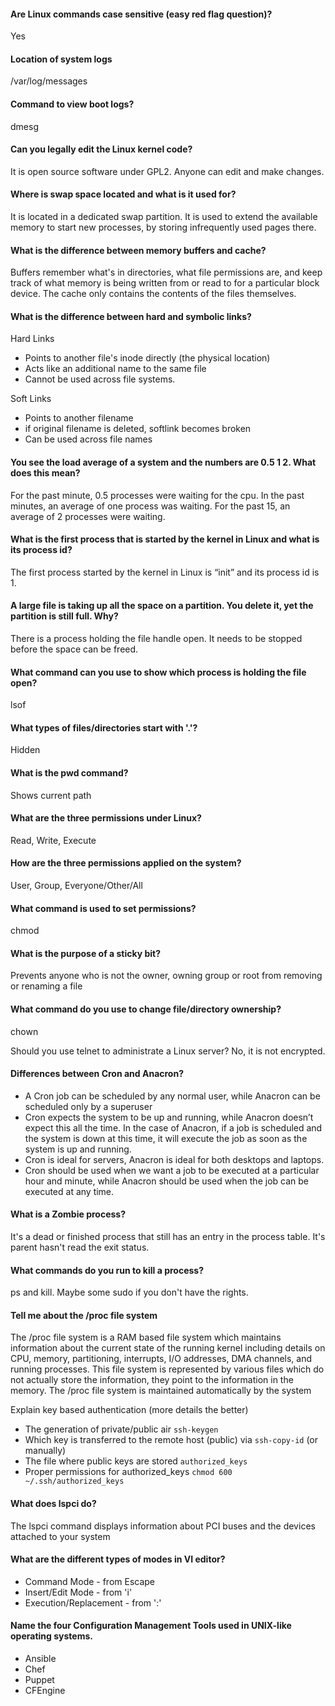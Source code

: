 #### Are Linux commands case sensitive (easy red flag question)?
Yes

#### Location of system logs
/var/log/messages

#### Command to view boot logs?
dmesg

#### Can you legally edit the Linux kernel code?
It is open source software under GPL2.  Anyone can edit and make changes.

#### Where is swap space located and what is it used for?
It is located in a dedicated swap partition.  It is used to extend the available memory to start new processes, by storing infrequently used pages there.

#### What is the difference between memory buffers and cache?
Buffers remember what's in directories, what file permissions are, and keep track of what memory is being written from or read to for a particular block device. The cache only contains the contents of the files themselves.

#### What is the difference between hard and symbolic links?
Hard Links
* Points to another file's inode directly (the physical location)
* Acts like an additional name to the same file
* Cannot be used across file systems.

Soft Links
- Points to another filename
- if original filename is deleted, softlink becomes broken
- Can be used across file names

#### You see the load average of a system and the numbers are 0.5 1 2.  What does this mean?
For the past minute, 0.5 processes were waiting for the cpu.  In the past minutes, an average of one process was waiting.  For the past 15, an average of 2 processes were waiting.

#### What is the first process that is started by the kernel in Linux and what is its process id?
The first process started by the kernel in Linux is “init” and its process id is 1.

#### A large file is taking up all the space on a partition.  You delete it, yet the partition is still full.  Why?
There is a process holding the file handle open.  It needs to be stopped before the space can be freed.

#### What command can you use to show which process is holding the file open?
lsof

#### What types of files/directories start with '.'?
Hidden

#### What is the pwd command?
Shows current path

#### What are the three permissions under Linux?
Read, Write, Execute

#### How are the three permissions applied on the system?
User, Group, Everyone/Other/All

#### What command is used to set permissions?
chmod

#### What is the purpose of a sticky bit?
Prevents anyone who is not the owner, owning group or root from removing or renaming a file

#### What command do you use to change file/directory ownership?
chown

Should you use telnet to administrate a Linux server?
No, it is not encrypted.

#### Differences between Cron and Anacron?
-   A Cron job can be scheduled by any normal user, while Anacron can be scheduled only by a superuser
-   Cron expects the system to be up and running, while Anacron doesn’t expect this all the time. In the case of Anacron, if a job is scheduled and the system is down at this time, it will execute the job as soon as the system is up and running.
-   Cron is ideal for servers, Anacron is ideal for both desktops and laptops.
-   Cron should be used when we want a job to be executed at a particular hour and minute, while Anacron should be used when the job can be executed at any time.

#### What is a Zombie process?
It's a dead or finished process that still has an entry in the process table.  It's parent hasn't read the exit status.

#### What commands do you run to kill a process?
ps and kill.  Maybe some sudo if you don't have the rights.

#### Tell me about the /proc file system
The /proc file system is a RAM based file system which maintains information about the current state of the running kernel including details on CPU, memory, partitioning, interrupts, I/O addresses, DMA channels, and running processes. This file system is represented by various files which do not actually store the information, they point to the information in the memory. The /proc file system is maintained automatically by the system

Explain key based authentication (more details the better)
- The generation of private/public air `ssh-keygen`
- Which key is transferred to the remote host (public) via  `ssh-copy-id` (or manually)
- The file where public keys are stored `authorized_keys`
- Proper permissions for authorized_keys `chmod 600 ~/.ssh/authorized_keys`

#### What does lspci do?
The lspci command displays information about PCI buses and the devices attached to your system

#### What are the different types of modes in VI editor?
* Command Mode - from Escape
* Insert/Edit Mode - from 'i'
* Execution/Replacement - from ':'

#### Name the four Configuration Management Tools used in UNIX-like operating systems.
-   Ansible
-   Chef
-   Puppet
-   CFEngine
